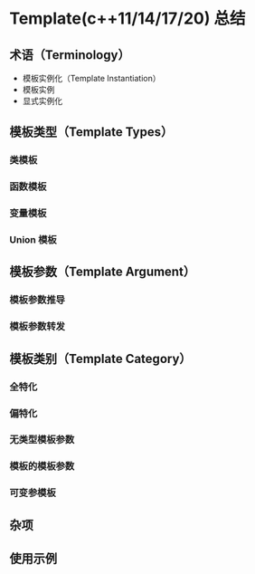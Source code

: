 
# Template(c++11/14/17/20) 总结

## 术语（Terminology）
* 模板实例化（Template Instantiation）
* 模板实例
* 显式实例化

## 模板类型（Template Types）
### 类模板
### 函数模板
### 变量模板
### Union 模板

## 模板参数（Template Argument）
### 模板参数推导
### 模板参数转发

## 模板类别（Template Category）
### 全特化
### 偏特化
### 无类型模板参数
### 模板的模板参数
### 可变参模板

## 杂项
### 

## 使用示例